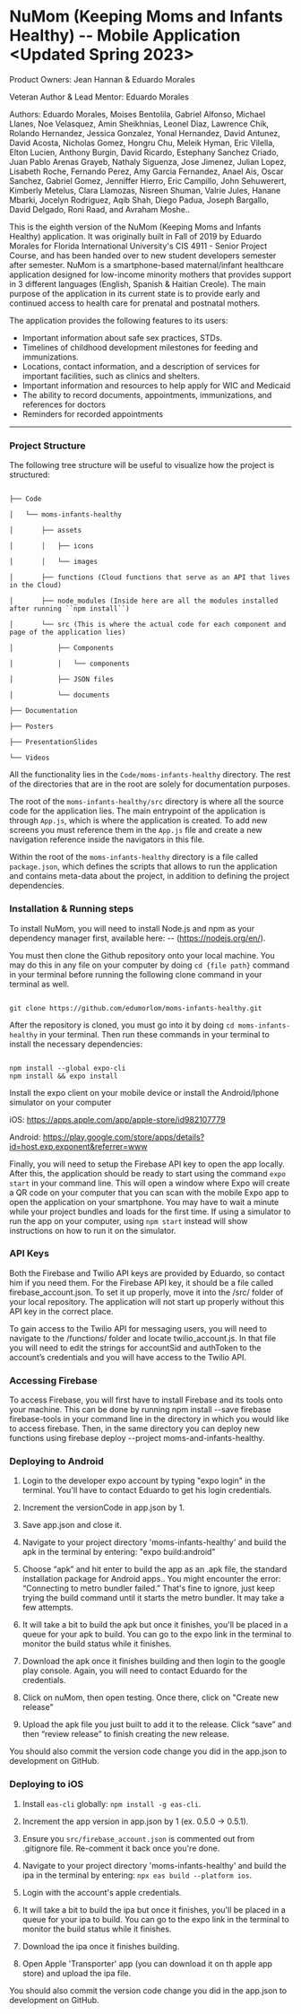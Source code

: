 # NuMom (Keeping Moms and Infants Healthy) -- Mobile Application <Updated Spring 2023>

Product Owners: Jean Hannan & Eduardo Morales

Veteran Author & Lead Mentor: Eduardo Morales

Authors: Eduardo Morales, Moises Bentolila, Gabriel Alfonso, Michael Llanes, Noe Velasquez, Amin Sheikhnias, Leonel Diaz, Lawrence Chik, Rolando Hernandez, Jessica Gonzalez, Yonal Hernandez, David Antunez, David Acosta, Nicholas Gomez, Hongru Chu, Meleik Hyman, Eric Vilella, Elton Lucien, Anthony Burgin, David Ricardo, Estephany Sanchez Criado, Juan Pablo Arenas Grayeb, Nathaly Siguenza, Jose Jimenez, Julian Lopez, Lisabeth Roche, Fernando Perez, Amy Garcia Fernandez, Anael Ais, Oscar Sanchez, Gabriel Gomez, Jenniffer Hierro, Eric Campillo, John Sehuwerert, Kimberly Metelus, Clara Llamozas, Nisreen Shuman, Valrie Jules, Hanane Mbarki, Jocelyn Rodriguez, Aqib Shah, Diego Padua, Joseph Bargallo, David Delgado, Roni Raad, and Avraham Moshe..

This is the eighth version of the NuMom (Keeping Moms and Infants Healthy) application. It was originally built in Fall of 2019 by Eduardo Morales for Florida International University's CIS 4911 - Senior Project Course, and has been handed over to new student developers semester after semester. NuMom is a smartphone-based maternal/infant healthcare application designed for low-income minority mothers that provides support in 3 different languages (English, Spanish & Haitian Creole). The main purpose of the application in its current state is to provide early and continued access to health care for prenatal and postnatal mothers.

The application provides the following features to its users:

- Important information about safe sex practices, STDs.
- Timelines of childhood development milestones for feeding and immunizations.
- Locations, contact information, and a description of services for important facilities, such as clinics and shelters.
- Important information and resources to help apply for WIC and Medicaid
- The ability to record documents, appointments, immunizations, and references for doctors
- Reminders for recorded appointments

---

### Project Structure

The following tree structure will be useful to visualize how the project is structured:

```

├── Code

│   └── moms-infants-healthy

│       ├── assets

│       │   ├── icons

│       │   └── images

│       ├── functions (Cloud functions that serve as an API that lives in the Cloud)

│       ├── node_modules (Inside here are all the modules installed after running ``npm install``)

│       └── src (This is where the actual code for each component and page of the application lies)

│           ├── Components

│           │   └── components

│           ├── JSON files

│           └── documents

├── Documentation

├── Posters

├── PresentationSlides

└── Videos

```

All the functionality lies in the `Code/moms-infants-healthy` directory. The rest of the directories that are in the root are solely for documentation purposes.

The root of the `moms-infants-healthy/src` directory is where all the source code for the application lies. The main entrypoint of the application is through `App.js`, which is where the application is created. To add new screens you must reference them in the `App.js` file and create a new navigation reference inside the navigators in this file.

Within the root of the `moms-infants-healthy` directory is a file called `package.json`, which defines the scripts that allows to run the application and contains meta-data about the project, in addition to defining the project dependencies.

### Installation & Running steps

To install NuMom, you will need to install Node.js and npm as your dependency manager first, available here: -- (https://nodejs.org/en/).

You must then clone the Github repository onto your local machine. You may do this in any file on your computer by doing `cd {file path}` command in your terminal before running the following clone command in your terminal as well.

```

git clone https://github.com/edumorlom/moms-infants-healthy.git

```

After the repository is cloned, you must go into it by doing `cd moms-infants-healthy` in your terminal. Then run these commands in your terminal to install the necessary dependencies:

```

npm install --global expo-cli
npm install && expo install

```

Install the expo client on your mobile device or install the Android/Iphone simulator on your computer

iOS: https://apps.apple.com/app/apple-store/id982107779

Android: https://play.google.com/store/apps/details?id=host.exp.exponent&referrer=www

Finally, you will need to setup the Firebase API key to open the app locally. After this, the application should be ready to start using the command `expo start` in your command line. This will open a window where Expo will create a QR code on your computer that you can scan with the mobile Expo app to open the application on your smartphone. You may have to wait a minute while your project bundles and loads for the first time. If using a simulator to run the app on your computer, using `npm start` instead will show instructions on how to run it on the simulator.

### API Keys

Both the Firebase and Twilio API keys are provided by Eduardo, so contact him if you need them. For the Firebase API key, it should be a file called firebase_account.json. To set it up properly, move it into the /src/ folder of your local repository. The application will not start up properly without this API key in the correct place.

To gain access to the Twilio API for messaging users, you will need to navigate to the /functions/ folder and locate twilio_account.js. In that file you will need to edit the strings for accountSid and authToken to the account’s credentials and you will have access to the Twilio API.

### Accessing Firebase

To access Firebase, you will first have to install Firebase and its tools onto your machine. This can be done by running npm install --save firebase firebase-tools in your command line in the directory in which you would like to access firebase. Then, in the same directory you can deploy new functions using firebase deploy --project moms-and-infants-healthy.

### Deploying to Android

1. Login to the developer expo account by typing "expo login" in the terminal. You'll have to contact Eduardo to get his login credentials.

2. Increment the versionCode in app.json by 1.

3. Save app.json and close it.

4. Navigate to your project directory 'moms-infants-healthy' and build the apk in the terminal by entering: "expo build:android"

5. Choose “apk” and hit enter to build the app as an .apk file, the standard installation package for Android apps..
   You might encounter the error: “Connecting to metro bundler failed.” That's fine to ignore, just keep trying the build command until it starts the metro bundler. It may take a few attempts.

6. It will take a bit to build the apk but once it finishes, you'll be placed in a queue for your apk to build. You can go to the expo link in the terminal to monitor the build status while it finishes.

7. Download the apk once it finishes building and then login to the google play console. Again, you will need to contact Eduardo for the credentials.

8. Click on nuMom, then open testing. Once there, click on "Create new release"

9. Upload the apk file you just built to add it to the release. Click “save” and then “review release” to finish creating the new release.

You should also commit the version code change you did in the app.json to development on GitHub.

### Deploying to iOS

1. Install `eas-cli` globally: `npm install -g eas-cli`.

2. Increment the app version in app.json by 1 (ex. 0.5.0 -> 0.5.1).

3. Ensure you `src/firebase_account.json` is commented out from .gitignore file. Re-comment it back once you're done.

4. Navigate to your project directory 'moms-infants-healthy' and build the ipa in the terminal by entering: `npx eas build --platform ios`.

5. Login with the account's apple credentials.

6. It will take a bit to build the ipa but once it finishes, you'll be placed in a queue for your ipa to build. You can go to the expo link in the terminal to monitor the build status while it finishes.

7. Download the ipa once it finishes building.

8. Open Apple 'Transporter' app (you can download it on th apple app store) and upload the ipa file.

You should also commit the version code change you did in the app.json to development on GitHub.
